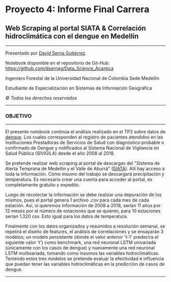 # Proyecto 4: Informe Final Carrera
## Web Scraping al portal SIATA & Correlación hidroclimática con el dengue en Medellín
___

Presentado por [David Serna Gutiérrez](https://www.linkedin.com/in/dsernag/).

Notebook disponible en el repositorio de Git-Hub: https://github.com/dsernag/Data_Science_Acamica

Ingeniero Forestal de la Universidad Nacional de Colombia Sede Medellín

Estudiante de Especialización en Sistemas de Información Geográfica

*© Todos los derechos reservados*

___

### OBJETIVO
___

El presente notebook continúa el análisis realizado en el TP3 sobre datos de [dengue](http://medata.gov.co/dataset/dengue). Los cuales corresponden al registro de pacientes atendidos en las Instituciones Prestadoras de Servicios de Salud con diagnóstico probable o confirmado de Dengue y notificados al Sistema Nacional de Vigilancia en Salud Pública (SIVIGILA) desde el año 2008 al 2018.

Se pretende realizar web scraping al portal de descargas del "Sistema de Alerta Temprana de Medellín y el Valle de Aburrá" ([SIATA](https://siata.gov.co/descarga_siata/index.php/index2/login)). Allí hay acceso a toda la información. Cómo insumo del trabajo se descargará precipitación y temperatura. Es necesario crear una cuenta para acceder al portal, es completamente gratuito y expedito.

Luego de recolectar la información se debe realizar una depuración de los mismos, pues el portal genera 1 archivo *.csv* para cada mes de cada estación. Así, sí queremos información de 2008 a 2018, serían 11 años por 12 meses por el número de estaciones que se quieren, para 10 estaciones serían 1.320 csv. Esto igual para los datos de temperatura.

Finalmente con los datos organizados y resumidos a resolución semanal, se repetirá el diseño de features, el análisis de correlaciones y se ensayarán 3 modelos; un modelo persistente (donde el valor anterior 't-1' predecira el siguiente valor 't') como benchmark, una red neuronal LSTM univariada (únicamente con los casos de dengue) y nuevamente una red neuronal LSTM multivariada, tomando como insumos las variables hidroclimáticas. Teniendo estos tres modelos se pretende evaluar la efectividad e influencia que puedan tener las variables hidroclimáticas en la predicción de casos de dengue.
___
